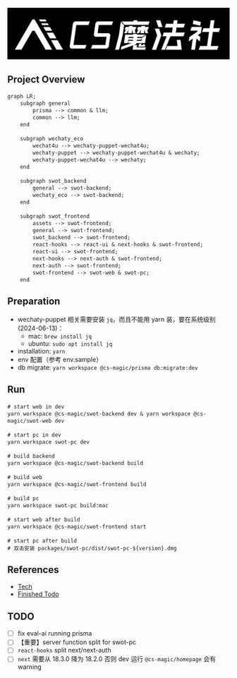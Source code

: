 [//]: # (# CS Magic Codebase)

![CS Magic Banner](assets/branding/cs-magic_banner_white.jpg)

[//]: # (![SWOT Logo]&#40;packages/swot-frontend/src/assets/branding/enterprise/swot.png&#41;)

## Project Overview

```mermaid
graph LR;
    subgraph general
        prisma --> common & llm;
        common --> llm;
    end
    
    subgraph wechaty_eco
        wechat4u --> wechaty-puppet-wechat4u;
        wechaty-puppet --> wechaty-puppet-wechat4u & wechaty;
        wechaty-puppet-wechat4u --> wechaty;
    end
    
    subgraph swot_backend
        general --> swot-backend;
        wechaty_eco --> swot-backend;
    end
    
    subgraph swot_frontend
        assets --> swot-frontend;
        general --> swot-frontend;
        swot_backend --> swot-frontend;
        react-hooks --> react-ui & next-hooks & swot-frontend;
        react-ui --> swot-frontend;
        next-hooks --> next-auth & swot-frontend;
        next-auth --> swot-frontend;
        swot-frontend --> swot-web & swot-pc;
    end
```

## Preparation

- wechaty-puppet 相关需要安装 `jq`，而且不能用 yarn 装，要在系统级别 (2024-06-13)：
    - mac: `brew install jq`
    - ubuntu: `sudo apt install jq`
- installation: `yarn`
- env 配置（参考 env.sample）
- db migrate: `yarn workspace @cs-magic/prisma db:migrate:dev`

## Run

```shell
# start web in dev
yarn workspace @cs-magic/swot-backend dev & yarn workspace @cs-magic/swot-web dev

# start pc in dev
yarn workspace swot-pc dev

# build backend
yarn workspace @cs-magic/swot-backend build

# build web
yarn workspace @cs-magic/swot-frontend build

# build pc
yarn workspace swot-pc build:mac

# start web after build
yarn workspace @cs-magic/swot-frontend start

# start pc after build
# 双击安装 packages/swot-pc/dist/swot-pc-${version}.dmg
```

## References 

- [Tech](__docs__/tech.md)
- [Finished Todo](__docs__/finished-todo.md)

## TODO

- [ ] fix eval-ai running prisma
- [ ] 【重要】server function split for swot-pc
- [ ] `react-hooks` split next/next-auth
- [ ] `next` 需要从 18.3.0 降为 18.2.0 否则 dev 运行 `@cs-magic/homepage` 会有 warning
